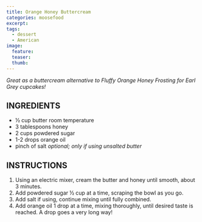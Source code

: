 ```yaml
---
title: Orange Honey Buttercream
categories: moosefood
excerpt:
tags:
  - dessert
  - American
image:
  feature:
  teaser:
  thumb:
---
```

*Great as a buttercream alternative to Fluffy Orange Honey Frosting for Earl Grey cupcakes!*

## INGREDIENTS
* ½ cup butter room temperature
* 3 tablespoons honey
* 2 cups powdered sugar
* 1-2 drops orange oil
* pinch of salt *optional; only if using unsalted butter*

## INSTRUCTIONS
1. Using an electric mixer, cream the butter and honey until smooth, about 3 minutes.
2. Add powdered sugar ½ cup at a time, scraping the bowl as you go.
3. Add salt if using, continue mixing until fully combined.
4. Add orange oil 1 drop at a time, mixing thoroughly, until desired taste is reached. A drop goes a very long way!
